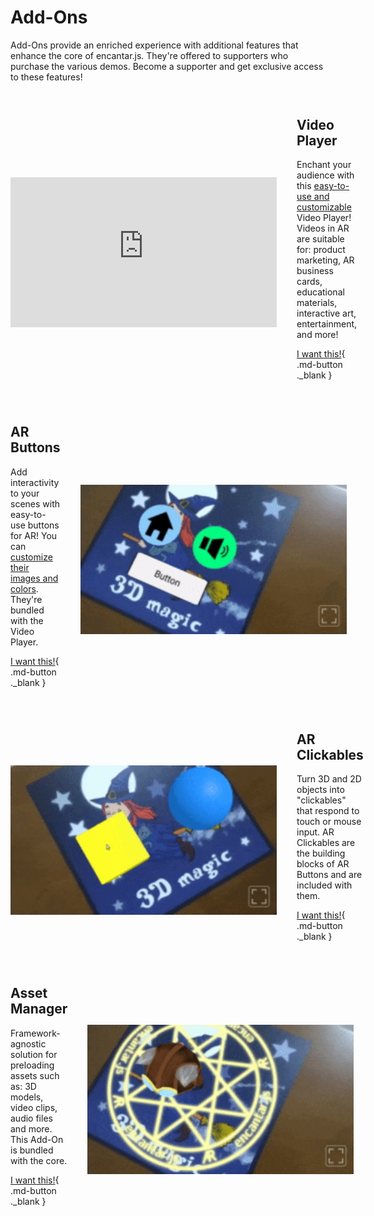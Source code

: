 # Add-Ons

Add-Ons provide an enriched experience with additional features that enhance the core of encantar.js. They're offered to supporters who purchase the various demos. Become a supporter and get exclusive access to these features!

<style>
.addon-container { display: flex; flex-direction: row; justify-content: space-between; align-items: center; margin: 4em 0; }
.addon-container h2 { margin-top: 0; }
.addon-container img { width: 100%; height: auto; }
.addon-container:nth-child(2n+1) > div:nth-child(2) { min-width: 426px; margin-left: 32px; }
.addon-container:nth-child(2n) > div:nth-child(2) { min-width: 426px; margin-right: 32px; order: -1; }
</style>

<div class="addon-container" markdown>
  <div markdown>

## Video Player

Enchant your audience with this [easy-to-use and customizable](./ar-video-player.md) Video Player! Videos in AR are suitable for: product marketing, AR business cards, educational materials, interactive art, entertainment, and more!

[I want this!](https://ko-fi.com/s/697a184728){ .md-button ._blank }

  </div>
  <div>
    <iframe width="426" height="240" src="https://www.youtube.com/embed/sz4Fmf3zyho?si=1aI6_Odv2iebIjbL" title="YouTube video player" frameborder="0" allow="accelerometer; autoplay; clipboard-write; encrypted-media; gyroscope; picture-in-picture; web-share" referrerpolicy="strict-origin-when-cross-origin" allowfullscreen></iframe>
  </div>
</div>

<div class="addon-container" markdown>
  <div markdown>

## AR Buttons

Add interactivity to your scenes with easy-to-use buttons for AR! You can [customize their images and colors](./ar-button.md). They're bundled with the Video Player.

[I want this!](https://ko-fi.com/s/697a184728){ .md-button ._blank }

  </div>
  <div markdown>

![AR Buttons](../img/addon-buttons.gif)

  </div>
</div>

<div class="addon-container" markdown>
  <div markdown>

## AR Clickables

Turn 3D and 2D objects into "clickables" that respond to touch or mouse input. AR Clickables are the building blocks of AR Buttons and are included with them.

[I want this!](https://ko-fi.com/s/697a184728){ .md-button ._blank }

  </div>
  <div markdown>

![AR Clickables](../img/addon-clickables.gif)

  </div>
</div>

<div class="addon-container" markdown>
  <div markdown>

## Asset Manager

Framework-agnostic solution for preloading assets such as: 3D models, video clips, audio files and more. This Add-On is bundled with the core.

[I want this!](https://ko-fi.com/s/3ee4182cb6){ .md-button ._blank }

  </div>
  <div markdown>

![Asset Manager](../img/demo-cat.gif)

  </div>
</div>
